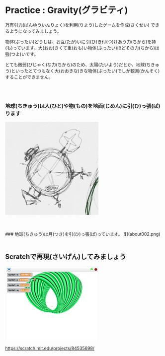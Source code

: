 # Practice : Gravity(グラビティ)

万有引力(ばんゆういんりょく)を利用(りよう)したゲームを作成(さくせい)
できるようになってみましょう。



物体(ぶったい)どうしは、お互(たが)いに引(ひ)き付(つ)けあう力(ちから)を持(も)っています。大(おお)きくて重(おも)い物体(ぶったい)ほどその力(ちから)は強(つよ)いです。

とても微弱(びじゃく)な力(ちから)のため、太陽(たいよう)だとか、地球(ちきゅう)といったとてつもなく大(おおきな)きな物体(ぶったい)でしか観測(かんそく)することができません。




<br>
<br>

### 地球(ちきゅう)は人(ひと)や物(もの)を地面(じめん)に引(ひ)っ張(ぱ)ります

![](about001.png)



<br>
<br>
### 地球(ちきゅう)は月(つき)を引(ひ)っ張(ぱ)っています。
![](about002.png)


<br>
<br>

## Scratchで再現(さいげん)してみましょう


![](about.png)

https://scratch.mit.edu/projects/84535698/

<br>
<br>
<br>
